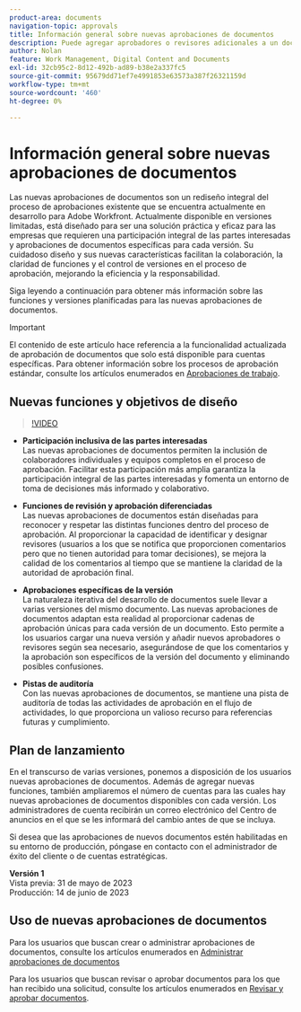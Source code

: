```yaml
---
product-area: documents
navigation-topic: approvals
title: Información general sobre nuevas aprobaciones de documentos
description: Puede agregar aprobadores o revisores adicionales a un documento que ya tenga aprobaciones pendientes.
author: Nolan
feature: Work Management, Digital Content and Documents
exl-id: 32cb95c2-8d12-492b-ad89-b38e2a337fc5
source-git-commit: 95679dd71ef7e4991853e63573a387f26321159d
workflow-type: tm+mt
source-wordcount: '460'
ht-degree: 0%

---
```


# Información general sobre nuevas aprobaciones de documentos

Las nuevas aprobaciones de documentos son un rediseño integral del proceso de aprobaciones existente que se encuentra actualmente en desarrollo para Adobe Workfront. Actualmente disponible en versiones limitadas, está diseñado para ser una solución práctica y eficaz para las empresas que requieren una participación integral de las partes interesadas y aprobaciones de documentos específicas para cada versión. Su cuidadoso diseño y sus nuevas características facilitan la colaboración, la claridad de funciones y el control de versiones en el proceso de aprobación, mejorando la eficiencia y la responsabilidad.

Siga leyendo a continuación para obtener más información sobre las funciones y versiones planificadas para las nuevas aprobaciones de documentos.

>[!IMPORTANT]
>
>El contenido de este artículo hace referencia a la funcionalidad actualizada de aprobación de documentos que solo está disponible para cuentas específicas. Para obtener información sobre los procesos de aprobación estándar, consulte los artículos enumerados en [Aprobaciones de trabajo](/help/quicksilver/review-and-approve-work/manage-approvals/manage-approvals.md).

## Nuevas funciones y objetivos de diseño

>[!VIDEO](https://video.tv.adobe.com/v/3420544/)

* **Participación inclusiva de las partes interesadas**\
    Las nuevas aprobaciones de documentos permiten la inclusión de colaboradores individuales y equipos completos en el proceso de aprobación. Facilitar esta participación más amplia garantiza la participación integral de las partes interesadas y fomenta un entorno de toma de decisiones más informado y colaborativo.

* **Funciones de revisión y aprobación diferenciadas**\
    Las nuevas aprobaciones de documentos están diseñadas para reconocer y respetar las distintas funciones dentro del proceso de aprobación. Al proporcionar la capacidad de identificar y designar revisores (usuarios a los que se notifica que proporcionen comentarios pero que no tienen autoridad para tomar decisiones), se mejora la calidad de los comentarios al tiempo que se mantiene la claridad de la autoridad de aprobación final.

* **Aprobaciones específicas de la versión**\
    La naturaleza iterativa del desarrollo de documentos suele llevar a varias versiones del mismo documento. Las nuevas aprobaciones de documentos adaptan esta realidad al proporcionar cadenas de aprobación únicas para cada versión de un documento. Esto permite a los usuarios cargar una nueva versión y añadir nuevos aprobadores o revisores según sea necesario, asegurándose de que los comentarios y la aprobación son específicos de la versión del documento y eliminando posibles confusiones.

* **Pistas de auditoría**\
    Con las nuevas aprobaciones de documentos, se mantiene una pista de auditoría de todas las actividades de aprobación en el flujo de actividades, lo que proporciona un valioso recurso para referencias futuras y cumplimiento.

## Plan de lanzamiento

En el transcurso de varias versiones, ponemos a disposición de los usuarios nuevas aprobaciones de documentos. Además de agregar nuevas funciones, también ampliaremos el número de cuentas para las cuales hay nuevas aprobaciones de documentos disponibles con cada versión. Los administradores de cuenta recibirán un correo electrónico del Centro de anuncios en el que se les informará del cambio antes de que se incluya.

Si desea que las aprobaciones de nuevos documentos estén habilitadas en su entorno de producción, póngase en contacto con el administrador de éxito del cliente o de cuentas estratégicas.

**Versión 1**\
    Vista previa: 31 de mayo de 2023\
    Producción: 14 de junio de 2023

## Uso de nuevas aprobaciones de documentos

Para los usuarios que buscan crear o administrar aprobaciones de documentos, consulte los artículos enumerados en [Administrar aprobaciones de documentos](/help/quicksilver/review-and-approve-work/document-reviews-and-approvals/manage-document-approvals/manage-document-approvals.md)

Para los usuarios que buscan revisar o aprobar documentos para los que han recibido una solicitud, consulte los artículos enumerados en [Revisar y aprobar documentos](/help/quicksilver/review-and-approve-work/document-reviews-and-approvals/review-and-approve-documents/review-and-approve-documents.md).
